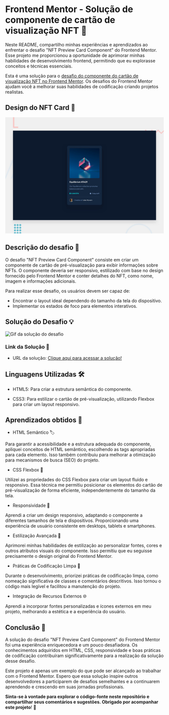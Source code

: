 # Frontend Mentor - Solução de componente de cartão de visualização NFT 🚀

Neste README, compartilho minhas experiências e aprendizados ao enfrentar o desafio "NFT Preview Card Component" do Frontend Mentor. Esse projeto me proporcionou a oportunidade de aprimorar minhas habilidades de desenvolvimento frontend, permitindo que eu explorasse conceitos e técnicas essenciais.

Esta é uma solução para o [desafio do componente do cartão de visualização NFT no Frontend Mentor](https://www.frontendmentor.io/challenges/nft-preview-card-component-SbdUL_w0U). Os desafios do Frontend Mentor ajudam você a melhorar suas habilidades de codificação criando projetos realistas.

## Design do NFT Card 🎨

![NFT preview card component](./src/images/desktop-preview.jpg)

## Descrição do desafio 📝

O desafio "NFT Preview Card Component" consiste em criar um componente de cartão de pré-visualização para exibir informações sobre NFTs. O componente deveria ser responsivo, estilizado com base no design fornecido pelo Frontend Mentor e conter detalhes do NFT, como nome, imagem e informações adicionais.

Para realizar esse desafio, os usuários devem ser capaz de:

- Encontrar o layout ideal dependendo do tamanho da tela do dispositivo.
- Implementar os estados de foco para elementos interativos.

## Solução do Desafio 💡

![Gif da solução do desafio](./src/images/NFT%20Card.gif)

### Link da Solução 🔗

- URL da solução: [Clique aqui para acessar a solução!](https://quijadadev.github.io/NFT-preview-card-component/#)

## Linguagens Utilizadas 🛠️

- HTML5: Para criar a estrutura semântica do componente.

- CSS3: Para estilizar o cartão de pré-visualização, utilizando  Flexbox para criar um layout responsivo.

## Aprendizados obtidos 🧠

- HTML Semântico 🏷️

Para garantir a acessibilidade e a estrutura adequada do componente, apliquei conceitos de HTML semântico, escolhendo as tags apropriadas para cada elemento. Isso também contribuiu para melhorar a otimização para mecanismos de busca (SEO) do projeto.

- CSS Flexbox 🎨

Utilizei as propriedades do CSS Flexbox para criar um layout fluido e responsivo. Essa técnica me permitiu posicionar os elementos do cartão de pré-visualização de forma eficiente, independentemente do tamanho da tela.

- Responsividade 📱

Aprendi a criar um design responsivo, adaptando o componente a diferentes tamanhos de tela e dispositivos. Proporcionando uma experiência de usuário consistente em desktops, tablets e smartphones.

- Estilização Avançada 🎉

Aprimorei minhas habilidades de estilização ao personalizar fontes, cores e outros atributos visuais do componente. Isso permitiu que eu seguisse precisamente o design original do Frontend Mentor.

- Práticas de Codificação Limpa 🧹

Durante o desenvolvimento, priorizei práticas de codificação limpa, como nomeação significativa de classes e comentários descritivos. Isso tornou o código mais legível e facilitou a manutenção do projeto.

- Integração de Recursos Externos 🌐

Aprendi a incorporar fontes personalizadas e ícones externos em meu projeto, melhorando a estética e a experiência do usuário.

## Conclusão 🎉

A solução do desafio "NFT Preview Card Component" do Frontend Mentor foi uma experiência enriquecedora e um pouco desafiadora. Os conhecimentos adquiridos em HTML, CSS, responsividade e boas práticas de codificação contribuíram significativamente para a realização da solução desse desafio.

Este projeto é apenas um exemplo do que pode ser alcançado ao trabalhar com o Frontend Mentor. Espero que essa solução inspire outros desenvolvedores a participarem de desafios semelhantes e a continuarem aprendendo e crescendo em suas jornadas profissionais.

**Sinta-se à vontade para explorar o código-fonte neste repositório e compartilhar seus comentários e sugestões. Obrigado por acompanhar este projeto**! 🤗